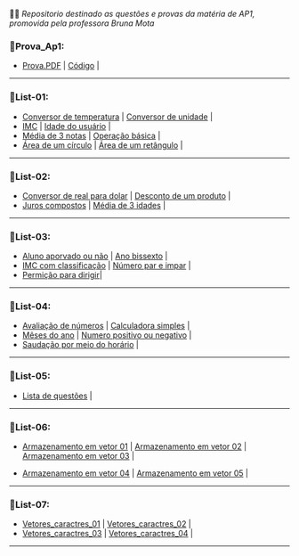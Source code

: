 👨‍🏫 *Repositorio destinado as questões e provas da matéria de AP1, promovida pela professora Bruna Mota*

### 🐾Prova_Ap1:
- [Prova.PDF](https://github.com/Paulo-if/AP1/blob/main/Prova_Ap1/Prova.pdf) | [Código](https://github.com/Paulo-if/AP1/blob/main/Prova_Ap1/Prova-01.c) |

--- 

### 🐾List-01:
  - [Conversor de temperatura](https://github.com/Paulo-if/AP1/blob/main/List-01/Conversor%20de%20temperatura.c) | [Conversor de unidade](https://github.com/Paulo-if/AP1/blob/main/List-01/Conversor%20de%20unidades.c) |
  - [IMC](https://github.com/Paulo-if/AP1/blob/main/List-01/IMC.c) | [Idade do usuário](https://github.com/Paulo-if/AP1/blob/main/List-01/Idade%20do%20usu%C3%A1rio.c) |
  - [Média de 3 notas](https://github.com/Paulo-if/AP1/blob/main/List-01/M%C3%A9dia%20de%203%20notas.c) | [Operação básica](https://github.com/Paulo-if/AP1/blob/main/List-01/Opera%C3%A7%C3%A3o%20b%C3%A1sica.c) |
  - [Área de um círculo](https://github.com/Paulo-if/AP1/blob/main/List-01/%C3%81rea%20de%20um%20c%C3%ADrculo%20.c) | [Área de um retângulo](https://github.com/Paulo-if/AP1/blob/main/List-01/%C3%81rea%20de%20um%20ret%C3%A2ngulo.c) |

---

### 🐾List-02:
- [Conversor de real para dolar](https://github.com/Paulo-if/AP1/blob/main/List-02/Conversor%20de%20real%20para%20dolar.c) | [Desconto de um produto](https://github.com/Paulo-if/AP1/blob/main/List-02/Desconto%20de%20um%20produto.c) |
- [Juros compostos](https://github.com/Paulo-if/AP1/blob/main/List-02/Juros%20compostos%20.c) | [Média de 3 idades](https://github.com/Paulo-if/AP1/blob/main/List-02/M%C3%A9dia%20de%203%20idades.C) |

---

### 🐾List-03:
- [Aluno aporvado ou não](https://github.com/Paulo-if/AP1/blob/main/List-03/Aluno%20aprovado%20ou%20n%C3%A3o.c) | [Ano bissexto](https://github.com/Paulo-if/AP1/blob/main/List-03/Ano%20bissexto.c) |
- [IMC com classificação](https://github.com/Paulo-if/AP1/blob/main/List-03/IMC%20com%20classifica%C3%A7%C3%A3o.c) | [Número par e impar](https://github.com/Paulo-if/AP1/blob/main/List-03/N%C3%BAmero%20par%20e%20impar.c) |
- [Permição para dirigir](https://github.com/Paulo-if/AP1/blob/main/List-03/Permi%C3%A7%C3%A3o%20para%20dirigir.c)|

---

### 🐾List-04:
- [Avaliação de números](https://github.com/Paulo-if/AP1/blob/main/List-04/Avalia%C3%A7%C3%A3o%20de%20n%C3%BAmeros.c) | [Calculadora simples](https://github.com/Paulo-if/AP1/blob/main/List-04/Calculadora%20simples.c) |
- [Mêses do ano](https://github.com/Paulo-if/AP1/blob/main/List-04/M%C3%AAses%20do%20ano.c) | [Numero positivo ou negativo](https://github.com/Paulo-if/AP1/blob/main/List-04/Numero%20positivo%20ou%20negativo.c) |
- [Saudação por meio do horário](https://github.com/Paulo-if/AP1/blob/main/List-04/Sauda%C3%A7%C3%A3o%20por%20meio%20do%20hor%C3%A1rio.c) |

---

### 🐾List-05:
- [Lista de questões](https://github.com/Paulo-if/AP1/blob/main/List-05/Lista%20de%20quest%C3%B5es.c) |

---

### 🐾List-06:
- [Armazenamento em vetor 01](https://github.com/Paulo-if/AP1/blob/main/list-06/Armaze_em_vetor_1.c) | [Armazenamento em vetor 02](https://github.com/Paulo-if/AP1/blob/main/list-06/Armaze_em_vetor_2.c) | [Armazenamento em vetor 03](https://github.com/Paulo-if/AP1/blob/main/list-06/Armaze_em_vetor_3.c) |

- [Armazenamento em vetor 04](https://github.com/Paulo-if/AP1/blob/main/list-06/Armaze_em_vetor_4.c) | [Armazenamento em vetor 05](https://github.com/Paulo-if/AP1/blob/main/list-06/Armaze_em_vetor_5.c) |

--- 

### 🐾List-07:
- [Vetores_caractres_01](https://github.com/Paulo-if/AP1/blob/main/List-07/Vetores_caracteres_01.c) | [Vetores_caractres_02](https://github.com/Paulo-if/AP1/blob/main/List-07/Vetores_caracteres_02.c) |
- [Vetores_caractres_03](https://github.com/Paulo-if/AP1/blob/main/List-07/Vetores_caracteres_03.c) | [Vetores_caractres_04](https://github.com/Paulo-if/AP1/blob/main/List-07/Vetores_caracteres_04.c) | 

---
